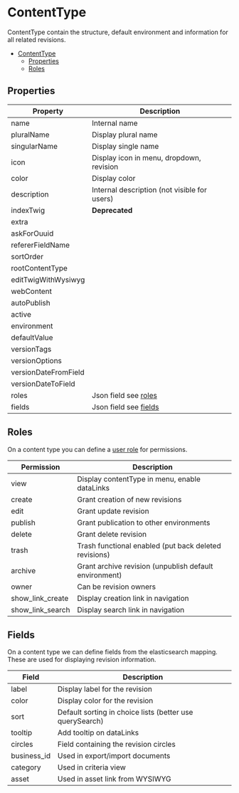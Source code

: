 # ContentType

ContentType contain the structure, default environment and information for all related revisions.

<!-- TOC -->
* [ContentType](#contenttype)
  * [Properties](#properties)
  * [Roles](#roles)
<!-- TOC -->

## Properties

| Property             | Description                                  |
|----------------------|----------------------------------------------|
| name                 | Internal name                                |
| pluralName           | Display plural name                          |
| singularName         | Display single name                          |
| icon                 | Display icon in menu, dropdown, revision     |
| color                | Display color                                |
| description          | Internal description (not visible for users) |
| indexTwig            | **Deprecated**                               |
| extra                |                                              |
| askForOuuid          |                                              |
| refererFieldName     |                                              |
| sortOrder            |                                              |
| rootContentType      |                                              |
| editTwigWithWysiwyg  |                                              |
| webContent           |                                              |
| autoPublish          |                                              |
| active               |                                              |
| environment          |                                              |
| defaultValue         |                                              |
| versionTags          |                                              |
| versionOptions       |                                              |
| versionDateFromField |                                              |
| versionDateToField   |                                              |
| roles                | Json field see [roles](#Roles)               |
| fields               | Json field see [fields](#Fields)             |

## Roles

On a content type you can define a [user role](./elasticms/user/user.md#Roles) for permissions.

| Permission       | Description                                            |
|------------------|--------------------------------------------------------|
| view             | Display contentType in menu, enable dataLinks          |
| create           | Grant creation of new revisions                        |
| edit             | Grant update revision                                  |
| publish          | Grant publication to other environments                |
| delete           | Grant delete revision                                  |
| trash            | Trash functional enabled (put back deleted revisions)  |
| archive          | Grant archive revision (unpublish default environment) |
| owner            | Can be revision owners                                 |
| show_link_create | Display creation link in navigation                    |
| show_link_search | Display search link in navigation                      |

## Fields

On a content type we can define fields from the elasticsearch mapping.
These are used for displaying revision information.

| Field       | Description                                              |
|-------------|----------------------------------------------------------|
| label       | Display label for the revision                           |
| color       | Display color for the revision                           |
| sort        | Default sorting in choice lists (better use querySearch) |
| tooltip     | Add tooltip on dataLinks                                 |
| circles     | Field containing the revision circles                    |
| business_id | Used in export/import documents                          |
| category    | Used in criteria view                                    |
| asset       | Used in asset link from WYSIWYG                          |
